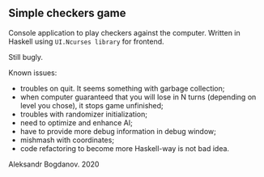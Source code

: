 ## Simple checkers game

Console application to play checkers against the computer.
Written in Haskell using `UI.Ncurses library` for frontend.

Still bugly.

Known issues:
- troubles on quit. It seems something with garbage collection;
- when computer guaranteed that you will lose in N turns (depending on level you chose), it stops game unfinished;
- troubles with randomizer initialization;
- need to optimize and enhance AI;
- have to provide more debug information in debug window;
- mishmash with coordinates;
- code refactoring to become more Haskell-way is not bad idea.

Aleksandr Bogdanov. 2020